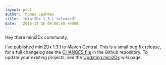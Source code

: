 ```yaml
---
layout: post
author: Thomas Cashman
title:  "mini2Dx 1.3.1 released"
date:   2016-11-26 09:00:00 +0000
---
```


Hey there mini2Dx community,

I've published mini2Dx 1.3.1 to Maven Central. This is a small bug fix release, for a full changelog see the [CHANGES file](https://github.com/mini2Dx/mini2Dx/blob/master/CHANGES) in the Github repository. To update your existing projects, see the [Updating mini2Dx](https://github.com/mini2Dx/mini2Dx/wiki/Updating-mini2Dx) wiki page.